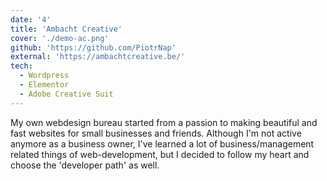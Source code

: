 ```yaml
---
date: '4'
title: 'Ambacht Creative'
cover: './demo-ac.png'
github: 'https://github.com/PiotrNap'
external: 'https://ambachtcreative.be/'
tech:
  - Wordpress
  - Elementor
  - Adobe Creative Suit
---
```


My own webdesign bureau started from a passion to making beautiful and fast websites for small businesses and friends. Although I'm not active anymore as a business owner, I've learned a lot of business/management related things of web-development, but I decided to follow my heart and choose the 'developer path' as well.
